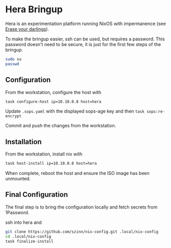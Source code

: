 # Hera Bringup

Hera is an experimentation platform running NixOS with impermanence
(see [Erase your darlings](https://grahamc.com/blog/erase-your-darlings/)).

To make the bringup easier, ssh can be used, but requires a password.
This password doesn't need to be secure, it is just for the first few steps of the bringup.

```sh
sudo su
passwd
```

## Configuration

From the workstation, configure the host with

```sh
task configure-host ip=10.10.0.8 host=hera
```

Update `.sops.yaml` with the displayed sops-age key and then `task sops:re-encrypt`

Commit and push the changes from the workstation.

## Installation

From the workstation, install nix with

```sh
task host-install ip=10.10.0.8 host=hera
```

When complete, reboot the host and ensure the ISO image has been unmounted.

## Final Configuration

The final step is to bring the configuration locally and fetch secrets from 1Password.

ssh into hera and

```sh
git clone https://github.com/szinn/nix-config.git .local/nix-config
cd .local/nix-config
task finalize-install
```
